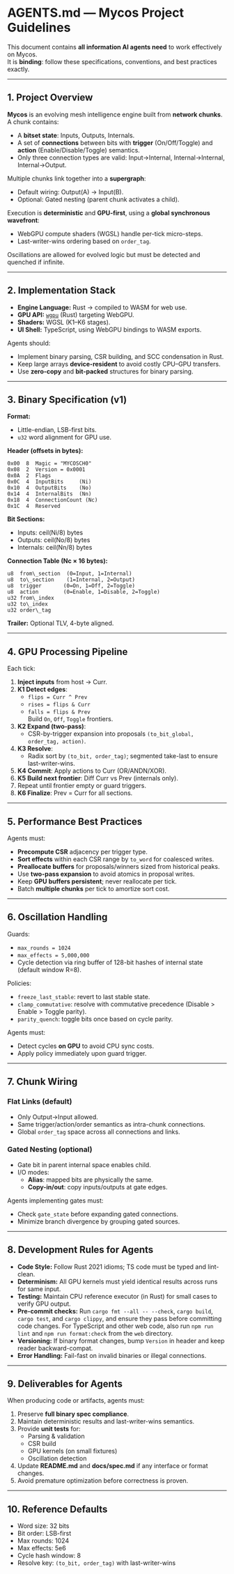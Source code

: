 # AGENTS.md — Mycos Project Guidelines

This document contains **all information AI agents need** to work effectively on Mycos.  
It is **binding**: follow these specifications, conventions, and best practices exactly.

---

## 1. Project Overview

**Mycos** is an evolving mesh intelligence engine built from **network chunks**.  
A chunk contains:
- A **bitset state**: Inputs, Outputs, Internals.
- A set of **connections** between bits with **trigger** (On/Off/Toggle) and **action** (Enable/Disable/Toggle) semantics.
- Only three connection types are valid: Input→Internal, Internal→Internal, Internal→Output.

Multiple chunks link together into a **supergraph**:
- Default wiring: Output(A) → Input(B).
- Optional: Gated nesting (parent chunk activates a child).

Execution is **deterministic** and **GPU-first**, using a **global synchronous wavefront**:
- WebGPU compute shaders (WGSL) handle per-tick micro-steps.
- Last-writer-wins ordering based on `order_tag`.

Oscillations are allowed for evolved logic but must be detected and quenched if infinite.

---

## 2. Implementation Stack

- **Engine Language:** Rust → compiled to WASM for web use.
- **GPU API:** [`wgpu`](https://github.com/gfx-rs/wgpu) (Rust) targeting WebGPU.
- **Shaders:** WGSL (K1–K6 stages).
- **UI Shell:** TypeScript, using WebGPU bindings to WASM exports.

Agents should:
- Implement binary parsing, CSR building, and SCC condensation in Rust.
- Keep large arrays **device-resident** to avoid costly CPU–GPU transfers.
- Use **zero-copy** and **bit-packed** structures for binary parsing.

---

## 3. Binary Specification (v1)

**Format:**
- Little-endian, LSB-first bits.
- `u32` word alignment for GPU use.

**Header (offsets in bytes):**
```
0x00  8  Magic = "MYCOSCH0"
0x08  2  Version = 0x0001
0x0A  2  Flags
0x0C  4  InputBits     (Ni)
0x10  4  OutputBits    (No)
0x14  4  InternalBits  (Nn)
0x18  4  ConnectionCount (Nc)
0x1C  4  Reserved
```

**Bit Sections:**
- Inputs: ceil(Ni/8) bytes
- Outputs: ceil(No/8) bytes
- Internals: ceil(Nn/8) bytes

**Connection Table (Nc × 16 bytes):**
```
u8  from\_section  (0=Input, 1=Internal)
u8  to\_section    (1=Internal, 2=Output)
u8  trigger       (0=On, 1=Off, 2=Toggle)
u8  action        (0=Enable, 1=Disable, 2=Toggle)
u32 from\_index
u32 to\_index
u32 order\_tag
```

**Trailer:** Optional TLV, 4-byte aligned.

---

## 4. GPU Processing Pipeline

Each tick:

1. **Inject inputs** from host → Curr.
2. **K1 Detect edges**:  
   - `flips = Curr ^ Prev`  
   - `rises = flips & Curr`  
   - `falls = flips & Prev`  
   Build `On`, `Off`, `Toggle` frontiers.
3. **K2 Expand (two-pass)**:  
   - CSR-by-trigger expansion into proposals `(to_bit_global, order_tag, action)`.
4. **K3 Resolve**:  
   - Radix sort by `(to_bit, order_tag)`; segmented take-last to ensure last-writer-wins.
5. **K4 Commit**: Apply actions to Curr (OR/ANDN/XOR).
6. **K5 Build next frontier**: Diff Curr vs Prev (internals only).
7. Repeat until frontier empty or guard triggers.
8. **K6 Finalize**: Prev = Curr for all sections.

---

## 5. Performance Best Practices

Agents must:
- **Precompute CSR** adjacency per trigger type.
- **Sort effects** within each CSR range by `to_word` for coalesced writes.
- **Preallocate buffers** for proposals/winners sized from historical peaks.
- Use **two-pass expansion** to avoid atomics in proposal writes.
- Keep **GPU buffers persistent**; never reallocate per tick.
- Batch **multiple chunks** per tick to amortize sort cost.

---

## 6. Oscillation Handling

Guards:
- `max_rounds = 1024`
- `max_effects = 5,000,000`
- Cycle detection via ring buffer of 128-bit hashes of internal state (default window R=8).

Policies:
- `freeze_last_stable`: revert to last stable state.
- `clamp_commutative`: resolve with commutative precedence (Disable > Enable > Toggle parity).
- `parity_quench`: toggle bits once based on cycle parity.

Agents must:
- Detect cycles **on GPU** to avoid CPU sync costs.
- Apply policy immediately upon guard trigger.

---

## 7. Chunk Wiring

### Flat Links (default)
- Only Output→Input allowed.
- Same trigger/action/order semantics as intra-chunk connections.
- Global `order_tag` space across all connections and links.

### Gated Nesting (optional)
- Gate bit in parent internal space enables child.
- I/O modes:
  - **Alias**: mapped bits are physically the same.
  - **Copy-in/out**: copy inputs/outputs at gate edges.

Agents implementing gates must:
- Check `gate_state` before expanding gated connections.
- Minimize branch divergence by grouping gated sources.

---

## 8. Development Rules for Agents

- **Code Style:** Follow Rust 2021 idioms; TS code must be typed and lint-clean.
- **Determinism:** All GPU kernels must yield identical results across runs for same input.
- **Testing:** Maintain CPU reference executor (in Rust) for small cases to verify GPU output.
- **Pre-commit checks:** Run `cargo fmt --all -- --check`, `cargo build`, `cargo test`, and `cargo clippy`, and ensure they pass before committing code changes. For TypeScript and other web code, also run `npm run lint` and `npm run format:check` from the `web` directory.
- **Versioning:** If binary format changes, bump `Version` in header and keep reader backward-compat.
- **Error Handling:** Fail-fast on invalid binaries or illegal connections.

---

## 9. Deliverables for Agents

When producing code or artifacts, agents must:
1. Preserve **full binary spec compliance**.
2. Maintain deterministic results and last-writer-wins semantics.
3. Provide **unit tests** for:
   - Parsing & validation
   - CSR build
   - GPU kernels (on small fixtures)
   - Oscillation detection
4. Update **README.md** and **docs/spec.md** if any interface or format changes.
5. Avoid premature optimization before correctness is proven.

---

## 10. Reference Defaults

- Word size: 32 bits
- Bit order: LSB-first
- Max rounds: 1024
- Max effects: 5e6
- Cycle hash window: 8
- Resolve key: `(to_bit, order_tag)` with last-writer-wins
